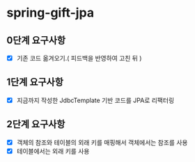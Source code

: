 # spring-gift-jpa

## 0단계 요구사항
- [x]  기존 코드 옮겨오기.( 피드백을 반영하여 고친 뒤 )

## 1단계 요구사항
- [x] 지금까지 작성한 JdbcTemplate 기반 코드를 JPA로 리팩터링


## 2단계 요구사항
- [x] 객체의 참조와 테이블의 외래 키를 매핑해서 객체에서는 참조를 사용
- [x]  테이블에서는 외래 키를 사용